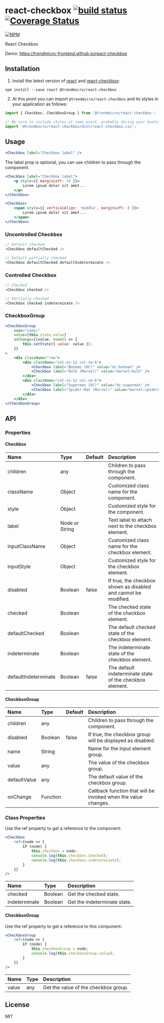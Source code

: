 # react-checkbox [![build status](https://travis-ci.org/trendmicro-frontend/react-checkbox.svg?branch=master)](https://travis-ci.org/trendmicro-frontend/react-checkbox) [![Coverage Status](https://coveralls.io/repos/github/trendmicro-frontend/react-checkbox/badge.svg?branch=master)](https://coveralls.io/github/trendmicro-frontend/react-checkbox?branch=master)

[![NPM](https://nodei.co/npm/@trendmicro/react-checkbox.png?downloads=true&stars=true)](https://nodei.co/npm/@trendmicro/react-checkbox/)

React Checkbox

Demo: https://trendmicro-frontend.github.io/react-checkbox

## Installation

1. Install the latest version of [react](https://github.com/facebook/react) and [react-checkbox](https://github.com/trendmicro-frontend/react-checkbox):

  ```
  npm install --save react @trendmicro/react-checkbox
  ```

2. At this point you can import `@trendmicro/react-checkbox` and its styles in your application as follows:

  ```js
  import { Checkbox, CheckboxGroup } from '@trendmicro/react-checkbox';

  // Be sure to include styles at some point, probably during your bootstraping
  import '@trendmicro/react-checkbox/dist/react-checkbox.css';
  ```

## Usage

```jsx
<Checkbox label="Checkbox label" />
```

The label prop is optional, you can use children to pass through the component.

```jsx
<Checkbox label="Checkbox label">
    <p style={{ marginLeft: 24 }}>
        Lorem ipsum dolor sit amet...
    </p>
</Checkbox>

<Checkbox>
    <span style={{ verticalAlign: 'middle', marginLeft: 8 }}>
        Lorem ipsum dolor sit amet...
    </span>
</Checkbox>
```

### Uncontrolled Checkbox

```js
// Default checked
<Checkbox defaultChecked />

// Default partially checked
<Checkbox defaultChecked defaultIndeterminate />
```

### Controlled Checkbox

```js
// Checked
<Checkbox checked />

// Partially checked
<Checkbox checked indeterminate />
```

### CheckboxGroup

```jsx
<CheckboxGroup
    name="comic"
    value={this.state.value}
    onChange={(value, event) => {
        this.setState({ value: value });
    }}
>
    <div className="row">
        <div className="col-xs-12 col-sm-6">
            <Checkbox label="Batman (DC)" value="dc:batman" />
            <Checkbox label="Hulk (Marvel)" value="marvel:hulk" />
        </div>
        <div className="col-xs-12 col-sm-6">
            <Checkbox label="Superman (DC)" value="dc:superman" />
            <Checkbox label="Spider-Man (Marvel)" value="marvel:spiderman" disabled />
        </div>
    </div>
</CheckboxGroup>
```

## API

### Properties

#### Checkbox

Name | Type | Default | Description
:--- | :--- | :------ | :----------
children | any | | Children to pass through the component.
className | Object | | Customized class name for the component.
style | Object | | Customized style for the component.
label | Node or String | | Text label to attach next to the checkbox element.
inputClassName | Object | | Customized class name for the checkbox element.
inputStyle | Object | | Customized style for the checkbox element.
disabled | Boolean | false | If true, the checkbox shown as disabled and cannot be modified.
checked | Boolean | | The checked state of the checkbox element.
defaultChecked | Boolean | | The default checked state of the checkbox element.
indeterminate | Boolean | | The indeterminate state of the checkbox element.
defaultIndeterminate | Boolean | false | The default indeterminate state of the checkbox element.

#### CheckboxGroup

Name | Type | Default | Description
:--- | :--- | :------ | :----------
children | any | | Children to pass through the component.
disabled | Boolean | false | If true, the checkbox group will be displayed as disabled.
name | String | | Name for the input element group.
value | any | | The value of the checkbox group.
defaultValue | any | | The default value of the checkbox group.
onChange | Function | | Callback function that will be invoked when the value changes.

### Class Properties

Use the ref property to get a reference to the component:

```jsx
<Checkbox
    ref={node => {
        if (node) {
            this.checkbox = node;
            console.log(this.checkbox.checked);
            console.log(this.checkbox.indeterminate);
        }
    }}
/>
```

Name | Type | Description
:--- | :--- | :----------
checked | Boolean | Get the checked state.
indeterminate | Boolean | Get the indeterminate state.

#### CheckboxGroup

Use the ref property to get a reference to this component:

```jsx
<CheckboxGroup
    ref={node => {
        if (node) {
            this.checkboxGroup = node;
            console.log(this.checkboxGroup.value);
        }
    }}
/>
```

Name | Type | Description
:--- | :--- | :----------
value | any | Get the value of the checkbox group.

## License

MIT

